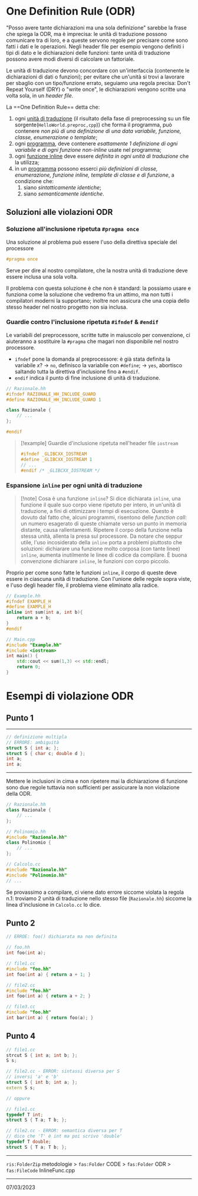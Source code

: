 ```toc
```

# One Definition Rule (ODR)
"Posso avere tante dichiarazioni ma una sola definizione" sarebbe la frase che spiega la ODR, ma è imprecisa: le unità di traduzione possono comunicare tra di loro, e a queste servono regole per precisare come sono fatti i dati e le operazioni.
Negli header file per esempio vengono definiti i tipi di dato e le dichiarazioni delle funzioni: tante unità di traduzione possono avere modi diversi di calcolare un fattoriale.

Le unità di traduzione devono concordare con un'interfaccia (contenente le dichiarazioni di dati o funzioni); per evitare che un'unità si trovi a lavorare per sbaglio con un tipo/funzione errato, seguiamo una regola precisa: Don't Repeat Yourself (DRY) o "write once", le dichiarazioni vengono scritte una volta sola, in un *header file*.

La ==One Definition Rule== detta che:
1) ogni <u>unità di traduzione</u> (il risultato della fase di preprocessing su un file sorgente(`HelloWorld.preproc,cpp`)) che forma il programma, può contenere *non più di una definizione di una data variabile, funzione, classe, enumerazione o template*;
2) ogni <u>programma</u>, deve contenere *esattamente 1 definizione di ogni variabile e di ogni funzione non-inline* usate nel programma;
3) ogni <u>funzione inline</u> deve essere *definita in ogni unità di traduzione* che la utilizza;
4) in un <u>programma</u> possono esserci *più definizioni di classe, enumerazione, funzione inline, template di classe e di funzione*, a condizione che:
   1) siano *sintatticamente identiche*;
   2) siano *semanticamente identiche*.

## Soluzioni alle violazioni ODR
### Soluzione all'inclusione ripetuta `#pragma once`
Una soluzione al problema può essere l'uso della direttiva speciale del processore
```cpp
#pragma once
```
Serve per dire al nostro compilatore, che la nostra unità di traduzione deve essere inclusa una sola volta.

Il problema con questa soluzione è che non è standard: la possiamo usare e funziona come la soluzione che vedremo fra un attimo, ma non tutti i compilatori moderni la supportano; inoltre non assicura che una copia dello stesso header nel nostro progetto non sia inclusa.
### Guardie contro l'inclusione ripetuta `#ifndef` & `#endif`
Le variabili del preprocessore, scritte tutte in maiuscolo per convenzione, ci aiuteranno a sostituire la `#pragma` che magari non disponibile nel nostro processore.
- `ifndef` pone la domanda al preprocessore: è già stata definita la variabile $x$?
  -> $\mathtt{no}$, definisco la variabile con `#define`;
  -> $\mathtt{yes}$, abortisco saltando tutta la direttiva d'inclusione fino a `#endif`.
- `endif` indica il punto di fine inclusione di unità di traduzione.

```cpp
// Razionale.hh
#ifndef RAZIONALE_HH_INCLUDE_GUARD
#define RAZIONALE_HH_INCLUDE_GUARD 1

class Razionale {
	// ...
};

#endif
```
> [!example] Guardie d'inclusione ripetuta nell'header file `iostream`
> ```cpp
>#ifndef _GLIBCXX_IOSTREAM
>#define _GLIBCXX_IOSTREAM 1
>// ...
>#endif /* _GLIBCXX_IOSTREAM */
>```

### Espansione `inline` per ogni unità di traduzione
>[!note] Cosa è una funzione `inline`?
>Si dice dichiarata `inline`, una funzione il quale suo corpo viene ripetuto per intero, in un'unità di traduzione, a fini di ottimizzare i tempi di esecuzione. Questo è dovuto dal fatto che, alcuni programmi, risentono delle *function call*: un numero esagerato di queste chiamate verso un punto in memoria distante, causa rallentamenti. Ripetere il corpo della funzione nella stessa unità, allenta la presa sul processore.
>Da notare che seppur utile, l'uso incosiderato della `inline` porta a problemi piuttosto che soluzioni: dichiarare una funzione molto corposa (con tante linee) `inline`, aumenta inutilmente le linee di codice da compilare. È buona convenzione dichiarare `inline`, le funzioni con corpo piccolo.

Proprio per come sono fatte le funzioni `inline`, il corpo di queste deve essere in ciascuna unità di traduzione. Con l'unione delle regole sopra viste, e l'uso degli header file, il problema viene eliminato alla radice.
```cpp
// Example.hh
#ifndef EXAMPLE_H
#define EXAMPLE_H
inline int sum(int a, int b){
	return a + b;
}
#endif

// Main.cpp
#include "Example.hh"
#include <iostream>
int main() {
	std::cout << sum(1,3) << std::endl;
	return 0;
}
```

# Esempi di violazione ODR
## Punto 1
---
```cpp
// definizione multipla
// ERRORE: ambiguità
struct S { int a; };
struct S { char c; double d };
int a;
int a;
```
---
Mettere le inclusioni in cima e non ripetere mai la dichiarazione di funzione sono due regole tuttavia non sufficienti per assicurare la non violazione della ODR.
```cpp
// Razionale.hh
class Razionale {
	// ...
};

// Polinomio.hh
#include "Razionale.hh"
class Polinomio {
	// ...
};

// Calcolo.cc
#include "Razionale.hh"
#include "Polinomio.hh"
// ...
```
Se provassimo a compilare, ci viene dato errore siccome violata la regola n.1: troviamo 2 unità di traduzione nello stesso file (`Razionale.hh`) siccome la linea d'inclusione in `Calcolo.cc` lo dice.
## Punto 2
```cpp
// ERROE: foo() dichiarata ma non definita

// foo.hh
int foo(int a);

// file1.cc
#include "foo.hh"
int foo(int a) { return a + 1; }

// file2.cc
#include "foo.hh"
int foo(int a) { return a + 2; }

// file3.cc
#include "foo.hh"
int bar(int a) { return foo(a); }
```
## Punto 4
```cpp
// file1.cc
strcut S { int a; int b; };
S s;

// file2.cc - ERROR: sintassi diversa per S
// inversi 'a' e 'b'
struct S { int b; int a; };
extern S s;

// oppure

// file1.cc
typedef T int;
struct S { T a; T b; };

// file2.cc - ERROR: semantica diversa per T
// dico che 'T' è int ma poi scrivo 'double'
typedef T double;
struct S { T a; T b; };
```
---
`ris:FolderZip` metodologie > `fas:Folder` CODE > `fas:Folder` ODR > `fas:FileCode` InlineFunc.cpp

---
07/03/2023